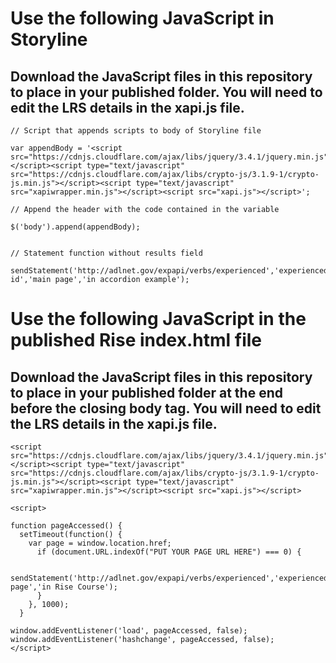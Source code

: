 # Use the following JavaScript in Storyline
## Download the JavaScript files in this repository to place in your published folder. You will need to edit the LRS details in the xapi.js file.

```
// Script that appends scripts to body of Storyline file

var appendBody = '<script src="https://cdnjs.cloudflare.com/ajax/libs/jquery/3.4.1/jquery.min.js"></script><script type="text/javascript" src="https://cdnjs.cloudflare.com/ajax/libs/crypto-js/3.1.9-1/crypto-js.min.js"></script><script type="text/javascript" src="xapiwrapper.min.js"></script><script src="xapi.js"></script>';

// Append the header with the code contained in the variable

$('body').append(appendBody);


// Statement function without results field

sendStatement('http://adlnet.gov/expapi/verbs/experienced','experienced','http://example.com/activity-id','main page','in accordion example');
```

# Use the following JavaScript in the published Rise index.html file
## Download the JavaScript files in this repository to place in your published folder at the end before the closing body tag. You will need to edit the LRS details in the xapi.js file.


```
<script src="https://cdnjs.cloudflare.com/ajax/libs/jquery/3.4.1/jquery.min.js"></script><script type="text/javascript" src="https://cdnjs.cloudflare.com/ajax/libs/crypto-js/3.1.9-1/crypto-js.min.js"></script><script type="text/javascript" src="xapiwrapper.min.js"></script><script src="xapi.js"></script>

<script>

function pageAccessed() {
  setTimeout(function() {
    var page = window.location.href;
      if (document.URL.indexOf("PUT YOUR PAGE URL HERE") === 0) {

        sendStatement('http://adlnet.gov/expapi/verbs/experienced','experienced',page,'Some page','in Rise Course');
      }
    }, 1000);
  }

window.addEventListener('load', pageAccessed, false);
window.addEventListener('hashchange', pageAccessed, false);
</script>
```
